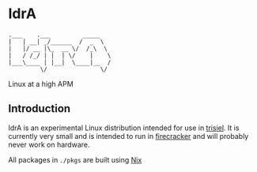 # IdrA

```
.___    .___         _____ 
|   | __| _/______  /  _  \
|   |/ __ |\_  __ \/  /_\  \ 
|   / /_/ | |  | \/    |    \
|___\____ | |__|  \____|__  /
         \/               \/
```

Linux at a high APM

## Introduction

IdrA is an experimental Linux distribution intended for use in
[trisiel](https://christine.website/blog/wasmcloud-progress-2019-12-08). It is
currently very small and is intended to run in
[firecracker](https://firecracker-microvm.github.io/) and will probably never
work on hardware.

All packages in `./pkgs` are built using [Nix](https://nixos.org/)
